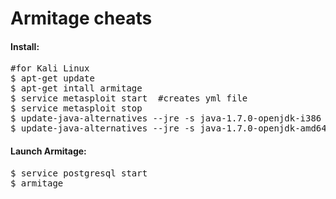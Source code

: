 Armitage cheats
==============

<h4>Install:</h4>
<pre>
#for Kali Linux
$ apt-get update
$ apt-get intall armitage
$ service metasploit start	#creates yml file
$ service metasploit stop 
$ update-java-alternatives --jre -s java-1.7.0-openjdk-i386   #for 32 bit
$ update-java-alternatives --jre -s java-1.7.0-openjdk-amd64  #for 64 bit
</pre>

<h4>Launch Armitage:</h4>
<pre>
$ service postgresql start
$ armitage
</pre>
